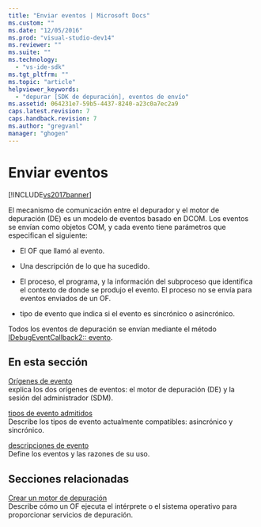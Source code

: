 ```yaml
---
title: "Enviar eventos | Microsoft Docs"
ms.custom: ""
ms.date: "12/05/2016"
ms.prod: "visual-studio-dev14"
ms.reviewer: ""
ms.suite: ""
ms.technology: 
  - "vs-ide-sdk"
ms.tgt_pltfrm: ""
ms.topic: "article"
helpviewer_keywords: 
  - "depurar [SDK de depuración], eventos de envío"
ms.assetid: 064231e7-59b5-4437-8240-a23c0a7ec2a9
caps.latest.revision: 7
caps.handback.revision: 7
ms.author: "gregvanl"
manager: "ghogen"
---
```

# Enviar eventos
[!INCLUDE[vs2017banner](../../code-quality/includes/vs2017banner.md)]

El mecanismo de comunicación entre el depurador y el motor de depuración \(DE\) es un modelo de eventos basado en DCOM.  Los eventos se envían como objetos COM, y cada evento tiene parámetros que especifican el siguiente:  
  
-   El OF que llamó al evento.  
  
-   Una descripción de lo que ha sucedido.  
  
-   El proceso, el programa, y la información del subproceso que identifica el contexto de donde se produjo el evento.  El proceso no se envía para eventos enviados de un OF.  
  
-   tipo de evento que indica si el evento es sincrónico o asincrónico.  
  
 Todos los eventos de depuración se envían mediante el método [IDebugEventCallback2:: evento](../../extensibility/debugger/reference/idebugeventcallback2-event.md).  
  
## En esta sección  
 [Orígenes de evento](../../extensibility/debugger/event-sources-visual-studio-sdk.md)  
 explica los dos orígenes de eventos: el motor de depuración \(DE\) y la sesión del administrador \(SDM\).  
  
 [tipos de evento admitidos](../../extensibility/debugger/supported-event-types.md)  
 Describe los tipos de evento actualmente compatibles: asincrónico y sincrónico.  
  
 [descripciones de evento](../../extensibility/debugger/event-descriptions.md)  
 Define los eventos y las razones de su uso.  
  
## Secciones relacionadas  
 [Crear un motor de depuración](../../extensibility/debugger/creating-a-custom-debug-engine.md)  
 Describe cómo un OF ejecuta el intérprete o el sistema operativo para proporcionar servicios de depuración.
